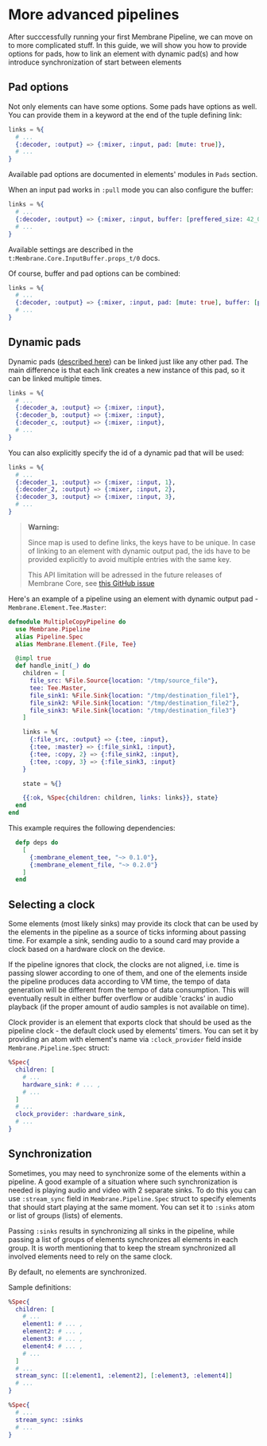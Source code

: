 # More advanced pipelines

After succcessfully running your first Membrane Pipeline, we can move on to more complicated stuff.
In this guide, we will show you how to provide options for pads, how to link an element with dynamic pad(s)
and how introduce synchronization of start between elements

## Pad options

Not only elements can have some options. Some pads have options as well.
You can provide them in a keyword at the end of the tuple defining link:

```elixir
links = %{
  # ...
  {:decoder, :output} => {:mixer, :input, pad: [mute: true]},
  # ...
}
```

Available pad options are documented in elements' modules in `Pads` section.

When an input pad works in `:pull` mode you can also configure the buffer:

```elixir
links = %{
  # ...
  {:decoder, :output} => {:mixer, :input, buffer: [preffered_size: 42_000]},
  # ...
}
```

Available settings are described in the `t:Membrane.Core.InputBuffer.props_t/0` docs.

Of course, buffer and pad options can be combined:

```elixir
links = %{
  # ...
  {:decoder, :output} => {:mixer, :input, pad: [mute: true], buffer: [preffered_size: 42_000]},
  # ...
}
```

## Dynamic pads

Dynamic pads ([described here](elements.html#dynamic-pads)) can be linked just like any other pad.
The main difference is that each link creates a new instance of this pad, so it can be linked multiple times.

```elixir
links = %{
  # ...
  {:decoder_a, :output} => {:mixer, :input},
  {:decoder_b, :output} => {:mixer, :input},
  {:decoder_c, :output} => {:mixer, :input},
  # ...
}
```

You can also explicitly specify the id of a dynamic pad that will be used:

```elixir
links = %{
  # ...
  {:decoder_1, :output} => {:mixer, :input, 1},
  {:decoder_2, :output} => {:mixer, :input, 2},
  {:decoder_3, :output} => {:mixer, :input, 3},
  # ...
}
```

> **Warning:**
>
> Since map is used to define links, the keys have to be unique. In case of linking
> to an element with dynamic output pad, the ids have to be provided explicitly to avoid
> multiple entries with the same key.
>
> This API limitation will be adressed in the future releases of Membrane Core, see [this GitHub issue](https://github.com/membraneframework/membrane-core/issues/159)

Here's an example of a pipeline using an element with dynamic output pad - `Membrane.Element.Tee.Master`:

```elixir
defmodule MultipleCopyPipeline do
  use Membrane.Pipeline
  alias Pipeline.Spec
  alias Membrane.Element.{File, Tee}

  @impl true
  def handle_init(_) do
    children = [
      file_src: %File.Source{location: "/tmp/source_file"},
      tee: Tee.Master,
      file_sink1: %File.Sink{location: "/tmp/destination_file1"},
      file_sink2: %File.Sink{location: "/tmp/destination_file2"},
      file_sink3: %File.Sink{location: "/tmp/destination_file3"}
    ]

    links = %{
      {:file_src, :output} => {:tee, :input},
      {:tee, :master} => {:file_sink1, :input},
      {:tee, :copy, 2} => {:file_sink2, :input},
      {:tee, :copy, 3} => {:file_sink3, :input}
    }

    state = %{}

    {{:ok, %Spec{children: children, links: links}}, state}
  end
end
```

This example requires the following dependencies:

```elixir
  defp deps do
    [
      {:membrane_element_tee, "~> 0.1.0"},
      {:membrane_element_file, "~> 0.2.0"}
    ]
  end
```

## Selecting a clock

Some elements (most likely sinks) may provide its clock that can be used by the elements in the pipeline as a source
of ticks informing about passing time. For example a sink, sending audio to a sound card may provide a clock based on
a hardware clock on the device.

If the pipeline ignores that clock, the clocks are not aligned, i.e. time is passing slower according to
one of them, and one of the elements inside the pipeline produces data according to VM time, the tempo of data generation
will be different from the tempo of data consumption. This will eventually result in either buffer overflow
or audible 'cracks' in audio playback (if the proper amount of audio samples is not available on time).

Clock provider is an element that exports clock that should be used as the pipeline clock -
the default clock used by elements' timers. You can set it by providing an atom with element's name via `:clock_provider`
field inside `Membrane.Pipeline.Spec` struct:

```elixir
%Spec{
  children: [
    # ...
    hardware_sink: # ... ,
    # ...
  ]
  # ...
  clock_provider: :hardware_sink,
  # ...
}
```

## Synchronization

Sometimes, you may need to synchronize some of the elements within a pipeline. A good example of a situation where such synchronization is needed is playing audio and video with 2 separate sinks.
To do this you can use `:stream_sync` field in `Membrane.Pipeline.Spec` struct to specify elements that should start playing at the same moment. You can set it to `:sinks` atom or list of groups (lists) of elements.

Passing `:sinks` results in synchronizing all sinks in the pipeline,
while passing a list of groups of elements synchronizes all elements in each group.
It is worth mentioning that to keep the stream synchronized all involved elements need to rely on the same clock.

By default, no elements are synchronized.

Sample definitions:

```elixir
%Spec{
  children: [
    # ...
    element1: # ... ,
    element2: # ... ,
    element3: # ... ,
    element4: # ... ,
    # ...
  ]
  # ...
  stream_sync: [[:element1, :element2], [:element3, :element4]]
  # ...
}

%Spec{
  # ...
  stream_sync: :sinks
  # ...
}
```
